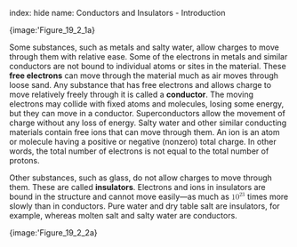 index: hide
name: Conductors and Insulators - Introduction


{image:'Figure_19_2_1a}
        

Some substances, such as metals and salty water, allow charges to move through them with relative ease. Some of the electrons in metals and similar conductors are not bound to individual atoms or sites in the material. These  **free electrons** can move through the material much as air moves through loose sand. Any substance that has free electrons and allows charge to move relatively freely through it is called a  **conductor**. The moving electrons may collide with fixed atoms and molecules, losing some energy, but they can move in a conductor. Superconductors allow the movement of charge without any loss of energy. Salty water and other similar conducting materials contain free ions that can move through them. An ion is an atom or molecule having a positive or negative (nonzero) total charge. In other words, the total number of electrons is not equal to the total number of protons.

Other substances, such as glass, do not allow charges to move through them. These are called  **insulators**. Electrons and ions in insulators are bound in the structure and cannot move easily—as much as <math xmlns:m="http://www.w3.org/1998/Math/MathML" xmlns:md="http://cnx.rice.edu/mdml" xmlns="http://cnx.rice.edu/cnxml"><semantics><mrow><mrow><msup><mtext>10</mtext><mrow><mtext>23</mtext></mrow></msup></mrow><mrow/></mrow><annotation encoding="StarMath 5.0"> size 12&#123;&quot;10&quot; rSup &#123; size 8&#123;&quot;23&quot;&#125; &#125; &#125; &#123;&#125;</annotation></semantics></math> times more slowly than in conductors. Pure water and dry table salt are insulators, for example, whereas molten salt and salty water are conductors.


{image:'Figure_19_2_2a}
        
